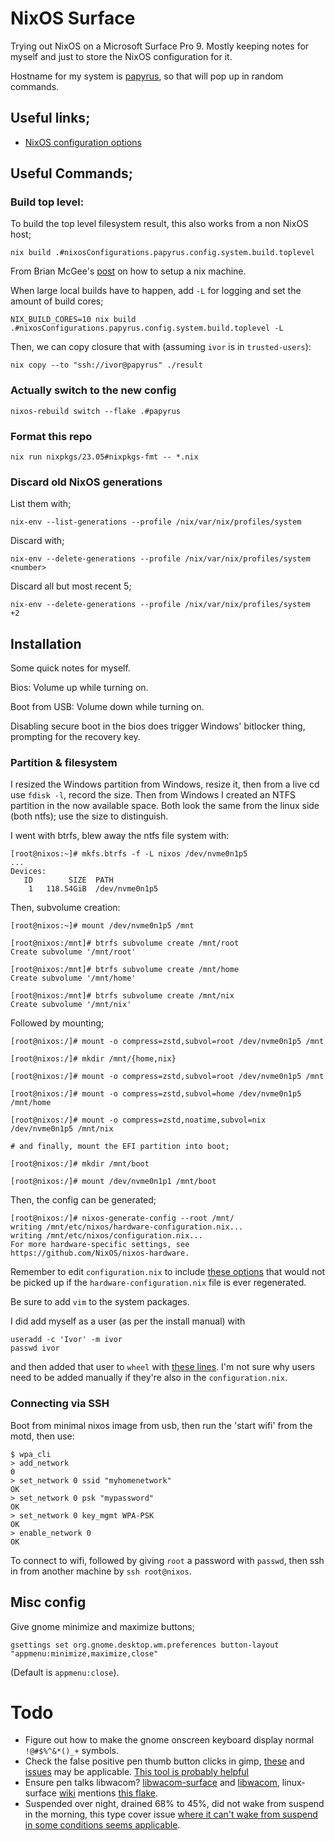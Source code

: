 # NixOS Surface

Trying out NixOS on a Microsoft Surface Pro 9. Mostly keeping notes for myself and just to store the
NixOS configuration for it.

Hostname for my system is [papyrus](https://en.wikipedia.org/wiki/Papyrus), so that will pop up in
random commands.

## Useful links;

- [NixOS configuration options](https://nixos.org/manual/nixos/stable/options)

## Useful Commands;

### Build top level:
To build the top level filesystem result, this also works from a non NixOS host;
```
nix build .#nixosConfigurations.papyrus.config.system.build.toplevel
```
From Brian McGee's [post](https://bmcgee.ie/posts/2022/12/setting-up-my-new-laptop-nix-style/) on
how to setup a nix machine.

When large local builds have to happen, add `-L` for logging and set the amount of build cores;
```
NIX_BUILD_CORES=10 nix build .#nixosConfigurations.papyrus.config.system.build.toplevel -L
```

Then, we can copy closure that with (assuming `ivor` is in `trusted-users`):
```
nix copy --to "ssh://ivor@papyrus" ./result
```

### Actually switch to the new config
```
nixos-rebuild switch --flake .#papyrus
```

### Format this repo
```
nix run nixpkgs/23.05#nixpkgs-fmt -- *.nix
```

### Discard old NixOS generations
List them with;
```
nix-env --list-generations --profile /nix/var/nix/profiles/system
```

Discard with;
```
nix-env --delete-generations --profile /nix/var/nix/profiles/system <number>
```

Discard all but most recent 5;
```
nix-env --delete-generations --profile /nix/var/nix/profiles/system  +2
```


## Installation

Some quick notes for myself.

Bios: Volume up while turning on.

Boot from USB: Volume down while turning on.

Disabling secure boot in the bios does trigger Windows' bitlocker thing, prompting for the recovery
key.

### Partition & filesystem
I resized the Windows partition from Windows, resize it, then from a live cd use `fdisk -l`, record
the size. Then from Windows I created an NTFS partition in the now available space. Both look the
same from the linux side (both ntfs); use the size to distinguish.

I went with btrfs, blew away the ntfs file system with:
```
[root@nixos:~]# mkfs.btrfs -f -L nixos /dev/nvme0n1p5
...
Devices:
   ID        SIZE  PATH
    1   118.54GiB  /dev/nvme0n1p5
```

Then, subvolume creation:
```
[root@nixos:~]# mount /dev/nvme0n1p5 /mnt

[root@nixos:/mnt]# btrfs subvolume create /mnt/root
Create subvolume '/mnt/root'

[root@nixos:/mnt]# btrfs subvolume create /mnt/home
Create subvolume '/mnt/home'

[root@nixos:/mnt]# btrfs subvolume create /mnt/nix
Create subvolume '/mnt/nix'
```

Followed by mounting;
```
[root@nixos:/]# mount -o compress=zstd,subvol=root /dev/nvme0n1p5 /mnt

[root@nixos:/]# mkdir /mnt/{home,nix}

[root@nixos:/]# mount -o compress=zstd,subvol=root /dev/nvme0n1p5 /mnt

[root@nixos:/]# mount -o compress=zstd,subvol=home /dev/nvme0n1p5 /mnt/home

[root@nixos:/]# mount -o compress=zstd,noatime,subvol=nix /dev/nvme0n1p5 /mnt/nix

# and finally, mount the EFI partition into boot;

[root@nixos:/]# mkdir /mnt/boot

[root@nixos:/]# mount /dev/nvme0n1p1 /mnt/boot
```

Then, the config can be generated;
```
[root@nixos:/]# nixos-generate-config --root /mnt/
writing /mnt/etc/nixos/hardware-configuration.nix...
writing /mnt/etc/nixos/configuration.nix...
For more hardware-specific settings, see https://github.com/NixOS/nixos-hardware.
```

Remember to edit `configuration.nix` to include [these options](https://github.com/iwanders/nixos-surface/blob/f6381fc11bc01aea1f2c7a338a701a8364142b84/configuration.nix#L41-L45) that would not be picked up if the `hardware-configuration.nix` file is ever regenerated.

Be sure to add `vim` to the system packages.

I did add myself as a user (as per the install manual) with
```
useradd -c 'Ivor' -m ivor
passwd ivor
```
and then added that user to `wheel` with [these lines](https://github.com/iwanders/nixos-surface/blob/1390c857bdce481f25ad90bfe0f543bcf82ede7a/configuration.nix#L61-L69). I'm not sure
why users need to be added manually if they're also in the `configuration.nix`.

### Connecting via SSH

Boot from minimal nixos image from usb, then run the 'start wifi' from the motd, then use:

```
$ wpa_cli
> add_network
0
> set_network 0 ssid "myhomenetwork"
OK
> set_network 0 psk "mypassword"
OK
> set_network 0 key_mgmt WPA-PSK
OK
> enable_network 0
OK
```

To connect to wifi, followed by giving `root` a password with `passwd`, then ssh in from another
machine by `ssh root@nixos`.

## Misc config

Give gnome minimize and maximize buttons;
```
gsettings set org.gnome.desktop.wm.preferences button-layout "appmenu:minimize,maximize,close"
```
(Default is `appmenu:close`).


# Todo

- Figure out how to make the gnome onscreen keyboard display normal `!@#$%^&*()_+` symbols.
- Check the false positive pen thumb button clicks in gimp, [these](https://github.com/linux-surface/iptsd/issues/102) and [issues](https://github.com/quo/iptsd/issues/5) may be applicable. [This tool is probably helpful](https://patrickhlauke.github.io/touch/pen-tracker/)
- Ensure pen talks libwacom? [libwacom-surface](https://github.com/linux-surface/libwacom-surface/tree/master) and [libwacom](https://github.com/linux-surface/libwacom), linux-surface [wiki](https://github.com/linux-surface/linux-surface/wiki/Installation-and-Setup) mentions [this flake](https://github.com/hpfr/system/blob/2e5b3b967b0436203d7add6adbd6b6f55e87cf3c/hosts/linux-surface.nix).
- Suspended over night, drained 68% to 45%, did not wake from suspend in the morning, this type cover issue [where it can't wake from suspend in some conditions seems applicable](https://github.com/linux-surface/linux-surface/issues/1183).

  
